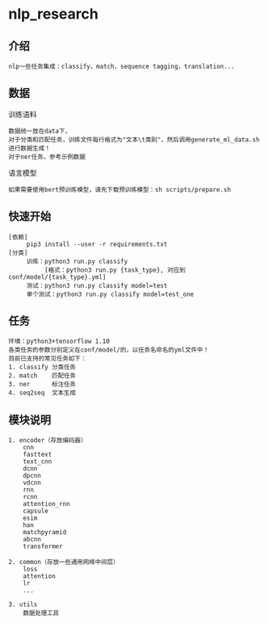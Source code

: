 # nlp_research


## 介绍
  
    nlp一些任务集成：classify，match，sequence tagging，translation...

## 数据
训练语料

    数据统一放在data下，
    对于分类和匹配任务，训练文件每行格式为"文本\t类别"，然后调用generate_ml_data.sh进行数据生成！
    对于ner任务，参考示例数据

语言模型

    如果需要使用bert预训练模型，请先下载预训练模型：sh scripts/prepare.sh

## 快速开始
    [依赖]
         pip3 install --user -r requirements.txt
    [分类]
         训练：python3 run.py classify 
              [格式：python3 run.py {task_type}, 对应到conf/model/{task_type}.yml]
         测试：python3 run.py classify model=test
         单个测试：python3 run.py classify model=test_one

## 任务

    环境：python3+tensorflow 1.10
    各类任务的参数分别定义在conf/model/的，以任务名命名的yml文件中！
    目前已支持的常见任务如下：
    1. classify 分类任务
    2. match    匹配任务 
    3. ner      标注任务
    4. seq2seq  文本生成

## 模块说明

    1. encoder（存放编码器）
        cnn
        fasttext
        text_cnn
        dcnn
        dpcnn
        vdcnn
        rnn        
        rcnn
        attention_rnn
        capsule
        esim
        han
        matchpyramid
        abcnn
        transformer
  
    2. common（存放一些通用网络中间层）
        loss
        attention
        lr
        ...
    
    3. utils
        数据处理工具
